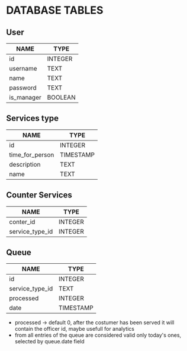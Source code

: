 # DATABASE TABLES

## User
|NAME|TYPE|
|---|---|
|id|INTEGER|
|username|TEXT|
|name|TEXT|
|password|TEXT|
|is_manager|BOOLEAN|

## Services type
|NAME|TYPE|
|---|---|
|id|INTEGER|
|time_for_person|TIMESTAMP|
|description|TEXT|
|name|TEXT|

## Counter Services 
|NAME|TYPE|
|---|---|
|conter_id|INTEGER|
|service_type_id|INTEGER|

## Queue
|NAME|TYPE|
|---|---|
|id|INTEGER|
|service_type_id|TEXT|
|processed|INTEGER|
|date|TIMESTAMP|

* processed -> default 0, after the costumer has been served it will contain the officer id, maybe usefull for analytics
* from all entries of the queue are considered valid only today's ones, selected by queue.date field 
